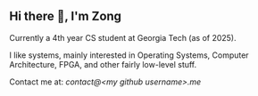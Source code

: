 ## Hi there 👋, I'm Zong

Currently a 4th year CS student at Georgia Tech (as of 2025). 

I like systems, mainly interested in Operating Systems, Computer Architecture, FPGA, and other fairly low-level stuff. 

Contact me at: *contact@\<my github username\>.me*

<!--
**sqz269/sqz269** is a ✨ _special_ ✨ repository because its `README.md` (this file) appears on your GitHub profile.

Here are some ideas to get you started:

- 🔭 I’m currently working on ...
- 🌱 I’m currently learning ...
- 👯 I’m looking to collaborate on ...
- 🤔 I’m looking for help with ...
- 💬 Ask me about ...
- 📫 How to reach me: ...
- 😄 Pronouns: ...
- ⚡ Fun fact: ...
-->
